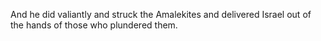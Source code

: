 And he did valiantly and struck the Amalekites and delivered Israel out of the hands of those who plundered them.
